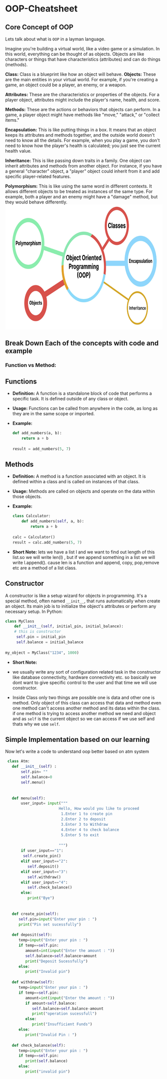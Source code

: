 # OOP-Cheatsheet
## Core Concept of OOP
Lets talk about what is  `OOP` in a layman language.

Imagine you're building a virtual world, like a video game or a simulation. In this world, everything can be thought of as objects. Objects are like characters or things that have characteristics (attributes) and can do things (methods).

**Class:** Class is a blueprint like how an object will behave.
**Objects:** These are the main entities in your virtual world. For example, if you're creating a game, an object could be a player, an enemy, or a weapon.

**Attributes:** These are the characteristics or properties of the objects. For a player object, attributes might include the player's name, health, and score.

**Methods:** These are the actions or behaviors that objects can perform. In a game, a player object might have methods like "move," "attack," or "collect items."

**Encapsulation:** This is like putting things in a box. It means that an object keeps its attributes and methods together, and the outside world doesn't need to know all the details. For example, when you play a game, you don't need to know how the player's health is calculated; you just see the current health value.

**Inheritance:** This is like passing down traits in a family. One object can inherit attributes and methods from another object. For instance, if you have a general "character" object, a "player" object could inherit from it and add specific player-related features.

**Polymorphism:** This is like using the same word in different contexts. It allows different objects to be treated as instances of the same type. For example, both a player and an enemy might have a "damage" method, but they would behave differently.<br/>
<img src = "images/oop concept.jpg" width="1200" height="400">

## Break Down Each of the concepts with code and example 
### Function vs Method: 
## Functions

- **Definition:** A function is a standalone block of code that performs a specific task. It is defined outside of any class or object.

- **Usage:** Functions can be called from anywhere in the code, as long as they are in the same scope or imported.

- **Example:**

    ```python
    def add_numbers(a, b):
        return a + b

    result = add_numbers(5, 7)
    ```

## Methods

- **Definition:** A method is a function associated with an object. It is defined within a class and is called on instances of that class.

- **Usage:** Methods are called on objects and operate on the data within those objects.

- **Example:**

    ```python
    class Calculator:
        def add_numbers(self, a, b):
            return a + b

    calc = Calculator()
    result = calc.add_numbers(5, 7)
    ```
- **Short Note:** lets we have a list l and we want to find out length of this list.so we will write len(l) , but if we append something in a list we will write l.append(). cause len is a function and append, copy, pop,remove etc are a method of a list class.    

## Constructor

A constructor is like a setup wizard for objects in programming. It's a special method, often named `__init__`, that runs automatically when  create an object. Its main job is to initialize the object's attributes or perform any necessary setup.
In Python:

```python
class MyClass  
    def __init__(self, initial_pin, initial_balance): 
    # this is constructor
     self.pin = initial_pin
     self.balance = initial_balance
    
my_object = MyClass("1234", 1000)

```
- **Short Note:** 
- we usually write any sort of configuration related task in the constructor like database connectivity, hardware connectivity etc.
so basically we dont want to give specific control to the user and that time we will use constructor.<br/>

- Inside Class only two things are possible one is data and other one is method. Only object of this class can access that data and method even one method can't access another method and its datas within the class. if one method is trying to access another method we need and object and as `self` is the current object so we can access if we use self and thats why we use `self`.

## Simple Implementation based on our learning
 Now let's write a code  to understand oop better based on atm system 

 ```python 
  class Atm:
    def __init__(self) :
        self.pin= ""
        self.balance=0
        self.menu()
        

    def menu(self):
        user_input= input(""" 
                         Hello, How would you like to proceed
                          1.Enter 1 to create pin
                          2.Enter 2 to deposit
                          3.Enter 3 to Withdraw
                          4.Enter 4 to check balance
                          5.Enter 5 to exit

                         """)
        if user_input=="1":
         self.create_pin()
        elif user_input=="2":
           self.deposit()
        elif user_input=="3":
           self.withdraw()
        elif user_input=="4":
           self.check_balance() 
        else:
           print("Bye")          
        

    def create_pin(self):
       self.pin=input("Enter your pin : ")
       print("Pin set sucessfully")

    def deposit(self):
       temp=input("Enter your pin : ")
       if temp==self.pin:
          amount=int(input("Enter the amount : "))
          self.balance=self.balance+amount
          print("Deposit Sucessfully")
       else:
          print("Invalid pin")   

    def withdraw(self):
       temp=input("Enter your pin : ")
       if temp==self.pin:
          amount=int(input("Enter the amount : "))
          if amount<self.balance:
             self.balance=self.balance-amount
             print("operation sucessfull")
          else:
             print("Insufficient Funds") 
       else:
          print("Invalid Pin : ")  
          
    def check_balance(self):
       temp=input("Enter your pin : ")
       if temp==self.pin:
          print(self.balance)
       else:
          print("invalid pin")  


 ```

 




      
